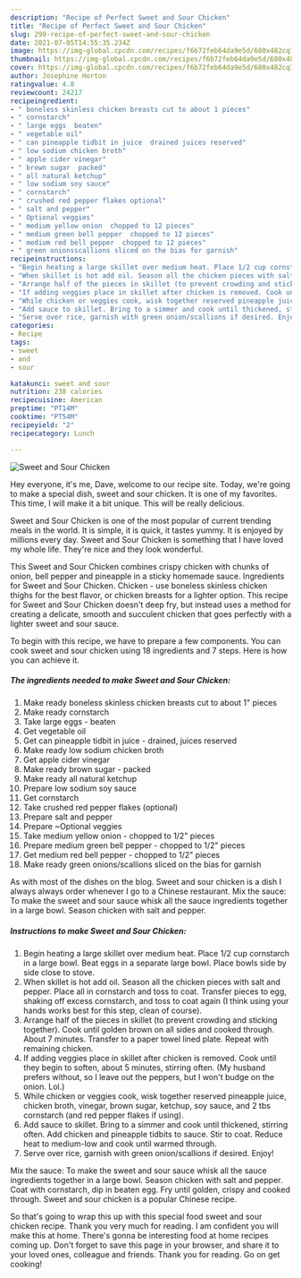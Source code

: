 ```yaml
---
description: "Recipe of Perfect Sweet and Sour Chicken"
title: "Recipe of Perfect Sweet and Sour Chicken"
slug: 299-recipe-of-perfect-sweet-and-sour-chicken
date: 2021-07-05T14:55:35.234Z
image: https://img-global.cpcdn.com/recipes/f6b72feb64da9e5d/680x482cq70/sweet-and-sour-chicken-recipe-main-photo.jpg
thumbnail: https://img-global.cpcdn.com/recipes/f6b72feb64da9e5d/680x482cq70/sweet-and-sour-chicken-recipe-main-photo.jpg
cover: https://img-global.cpcdn.com/recipes/f6b72feb64da9e5d/680x482cq70/sweet-and-sour-chicken-recipe-main-photo.jpg
author: Josephine Horton
ratingvalue: 4.8
reviewcount: 24217
recipeingredient:
- " boneless skinless chicken breasts cut to about 1 pieces"
- " cornstarch"
- " large eggs  beaten"
- " vegetable oil"
- " can pineapple tidbit in juice  drained juices reserved"
- " low sodium chicken broth"
- " apple cider vinegar"
- " brown sugar  packed"
- " all natural ketchup"
- " low sodium soy sauce"
- " cornstarch"
- " crushed red pepper flakes optional"
- " salt and pepper"
- " Optional veggies"
- " medium yellow onion  chopped to 12 pieces"
- " medium green bell pepper  chopped to 12 pieces"
- " medium red bell pepper  chopped to 12 pieces"
- " green onionsscallions sliced on the bias for garnish"
recipeinstructions:
- "Begin heating a large skillet over medium heat. Place 1/2 cup cornstarch in a large bowl. Beat eggs in a separate large bowl. Place bowls side by side close to stove."
- "When skillet is hot add oil. Season all the chicken pieces with salt and pepper. Place all in cornstarch and toss to coat. Transfer pieces to egg, shaking off excess cornstarch, and toss to coat again (I think using your hands works best for this step, clean of course)."
- "Arrange half of the pieces in skillet (to prevent crowding and sticking together). Cook until golden brown on all sides and cooked through. About 7 minutes. Transfer to a paper towel lined plate. Repeat with remaining chicken."
- "If adding veggies place in skillet after chicken is removed. Cook until they begin to soften, about 5 minutes, stirring often. (My husband prefers without, so I leave out the peppers, but I won&#39;t budge on the onion. Lol.)"
- "While chicken or veggies cook, wisk together reserved pineapple juice, chicken broth, vinegar, brown sugar, ketchup, soy sauce, and 2 tbs cornstarch (and red pepper flakes if using)."
- "Add sauce to skillet. Bring to a simmer and cook until thickened, stirring often. Add chicken and pineapple tidbits to sauce. Stir to coat. Reduce heat to medium-low and cook until warmed through."
- "Serve over rice, garnish with green onion/scallions if desired. Enjoy!"
categories:
- Recipe
tags:
- sweet
- and
- sour

katakunci: sweet and sour 
nutrition: 238 calories
recipecuisine: American
preptime: "PT14M"
cooktime: "PT54M"
recipeyield: "2"
recipecategory: Lunch

---
```



![Sweet and Sour Chicken](https://img-global.cpcdn.com/recipes/f6b72feb64da9e5d/680x482cq70/sweet-and-sour-chicken-recipe-main-photo.jpg)

Hey everyone, it's me, Dave, welcome to our recipe site. Today, we're going to make a special dish, sweet and sour chicken. It is one of my favorites. This time, I will make it a bit unique. This will be really delicious.

Sweet and Sour Chicken is one of the most popular of current trending meals in the world. It is simple, it is quick, it tastes yummy. It is enjoyed by millions every day. Sweet and Sour Chicken is something that I have loved my whole life. They're nice and they look wonderful.

This Sweet and Sour Chicken combines crispy chicken with chunks of onion, bell pepper and pineapple in a sticky homemade sauce. Ingredients for Sweet and Sour Chicken. Chicken - use boneless skinless chicken thighs for the best flavor, or chicken breasts for a lighter option. This recipe for Sweet and Sour Chicken doesn&#39;t deep fry, but instead uses a method for creating a delicate, smooth and succulent chicken that goes perfectly with a lighter sweet and sour sauce.


To begin with this recipe, we have to prepare a few components. You can cook sweet and sour chicken using 18 ingredients and 7 steps. Here is how you can achieve it.

<!--inarticleads1-->

##### The ingredients needed to make Sweet and Sour Chicken:

1. Make ready  boneless skinless chicken breasts cut to about 1&#34; pieces
1. Make ready  cornstarch
1. Take  large eggs - beaten
1. Get  vegetable oil
1. Get  can pineapple tidbit in juice - drained, juices reserved
1. Make ready  low sodium chicken broth
1. Get  apple cider vinegar
1. Make ready  brown sugar - packed
1. Make ready  all natural ketchup
1. Prepare  low sodium soy sauce
1. Get  cornstarch
1. Take  crushed red pepper flakes (optional)
1. Prepare  salt and pepper
1. Prepare  ~Optional veggies
1. Take  medium yellow onion - chopped to 1/2&#34; pieces
1. Prepare  medium green bell pepper - chopped to 1/2&#34; pieces
1. Get  medium red bell pepper - chopped to 1/2&#34; pieces
1. Make ready  green onions/scallions sliced on the bias for garnish


As with most of the dishes on the blog. Sweet and sour chicken is a dish I always always order whenever I go to a Chinese restaurant. Mix the sauce: To make the sweet and sour sauce whisk all the sauce ingredients together in a large bowl. Season chicken with salt and pepper. 

<!--inarticleads2-->

##### Instructions to make Sweet and Sour Chicken:

1. Begin heating a large skillet over medium heat. Place 1/2 cup cornstarch in a large bowl. Beat eggs in a separate large bowl. Place bowls side by side close to stove.
1. When skillet is hot add oil. Season all the chicken pieces with salt and pepper. Place all in cornstarch and toss to coat. Transfer pieces to egg, shaking off excess cornstarch, and toss to coat again (I think using your hands works best for this step, clean of course).
1. Arrange half of the pieces in skillet (to prevent crowding and sticking together). Cook until golden brown on all sides and cooked through. About 7 minutes. Transfer to a paper towel lined plate. Repeat with remaining chicken.
1. If adding veggies place in skillet after chicken is removed. Cook until they begin to soften, about 5 minutes, stirring often. (My husband prefers without, so I leave out the peppers, but I won&#39;t budge on the onion. Lol.)
1. While chicken or veggies cook, wisk together reserved pineapple juice, chicken broth, vinegar, brown sugar, ketchup, soy sauce, and 2 tbs cornstarch (and red pepper flakes if using).
1. Add sauce to skillet. Bring to a simmer and cook until thickened, stirring often. Add chicken and pineapple tidbits to sauce. Stir to coat. Reduce heat to medium-low and cook until warmed through.
1. Serve over rice, garnish with green onion/scallions if desired. Enjoy!


Mix the sauce: To make the sweet and sour sauce whisk all the sauce ingredients together in a large bowl. Season chicken with salt and pepper. Coat with cornstarch, dip in beaten egg. Fry until golden, crispy and cooked through. Sweet and sour chicken is a popular Chinese recipe. 

So that's going to wrap this up with this special food sweet and sour chicken recipe. Thank you very much for reading. I am confident you will make this at home. There's gonna be interesting food at home recipes coming up. Don't forget to save this page in your browser, and share it to your loved ones, colleague and friends. Thank you for reading. Go on get cooking!
